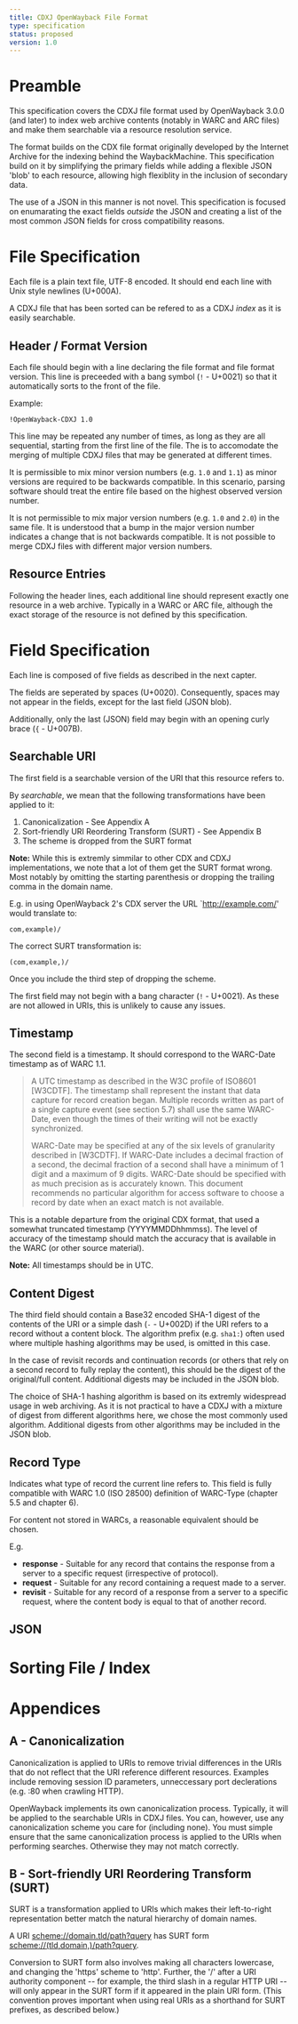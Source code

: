 ```yaml
---
title: CDXJ OpenWayback File Format
type: specification
status: proposed
version: 1.0
---
```


# Preamble


This specification covers the CDXJ file format used by OpenWayback 3.0.0 (and later) to index web archive contents (notably in 
WARC and ARC files) and make them searchable via a resource resolution service.

The format builds on the CDX file format originally developed by the Internet Archive for the indexing behind the WaybackMachine. 
This specification build on it by simplifying the primary fields while adding a flexible JSON 'blob' to each resource, allowing 
high flexiblity in the inclusion of secondary data.

The use of a JSON in this manner is not novel. This specification is focused on enumarating the exact fields *outside* the JSON
and creating a list of the most common JSON fields for cross compatibility reasons.


# File Specification

Each file is a plain text file, UTF-8 encoded. It should end each line with Unix style newlines (U+000A).

A CDXJ file that has been sorted can be refered to as a CDXJ *index* as it is easily searchable.


## Header / Format Version

Each file should begin with a line declaring the file format and file format version. This line is preceeded with a bang symbol 
(`!` - U+0021) so that it automatically sorts to the front of the file.

Example:
```
!OpenWayback-CDXJ 1.0
```

This line may be repeated any number of times, as long as they are all sequential, starting from the first line of the file. 
The is to accomodate the merging of multiple CDXJ files that may be generated at different times.

It is permissible to mix minor version numbers (e.g. `1.0` and `1.1`) as minor versions are required to be backwards compatible.
In this scenario, parsing software should treat the entire file based on the highest observed version number.

It is not permissible to mix major version numbers (e.g. `1.0` and `2.0`) in the same file. It is understood that a bump in
the major version number indicates a change that is not backwards compatible. It is not possible to merge CDXJ files with 
different major version numbers.


## Resource Entries

Following the header lines, each additional line should represent exactly one resource in a web archive. Typically in a WARC or ARC file, although the exact storage of the resource is not defined by this specification.


# Field Specification

Each line is composed of five fields as described in the next capter. 

The fields are seperated by spaces (U+0020). Consequently, spaces may not appear in the fields, except for the last field (JSON blob). 

Additionally, only the last (JSON) field may begin with an opening curly brace (`{` - U+007B).

## Searchable URI

The first field is a searchable version of the URI that this resource refers to.

By *searchable*, we mean that the following transformations have been applied to it:

1. Canonicalization - See Appendix A
2. Sort-friendly URI Reordering Transform (SURT) - See Appendix B
3. The scheme is dropped from the SURT format

**Note:** While this is extremly simmilar to other CDX and CDXJ implementations, we note that a lot of them get the SURT format wrong. 
Most notably by omitting the starting parenthesis or dropping the trailing comma in the domain name.

E.g. in using OpenWayback 2's CDX server the URL `http://example.com/' would translate to:

```
com,example)/
```

The correct SURT transformation is:

```
(com,example,)/
```

Once you include the third step of dropping the scheme. 

The first field may not begin with a bang character (`!` - U+0021). As these are not allowed in URIs, this is unlikely to cause any issues.


## Timestamp

The second field is a timestamp. It should correspond to the WARC-Date timestamp as of WARC 1.1.

> A UTC timestamp as described in the W3C profile of ISO8601 [W3CDTF].
> The timestamp shall represent the instant that data capture for record
> creation began. Multiple records written as part of a single capture
> event (see section 5.7) shall use the same WARC-Date, even though the
> times of their writing will not be exactly synchronized. 
> 
> WARC-Date may be specified at any of the six levels of granularity
> described in [W3CDTF]. If WARC-Date includes a decimal fraction of a
> second, the decimal fraction of a second shall have a minimum of 1
> digit and a maximum of 9 digits. WARC-Date should be specified with as
> much precision as is accurately known. This document recommends no
> particular algorithm for access software to choose a record by date
> when an exact match is not available.

This is a notable departure from the original CDX format, that used a somewhat truncated timestamp (YYYYMMDDhhmmss). The level of accuracy
of the timestamp should match the accuracy that is available in the WARC (or other source material).

**Note:** All timestamps should be in UTC.


## Content Digest

The third field should contain a Base32 encoded SHA-1 digest of the contents of the URI or a simple dash (`-` - U+002D) if the URI refers 
to a record without a content block. The algorithm prefix (e.g. `sha1:`) often used where multiple hashing algorithms may be used, is
omitted in this case.

In the case of revisit records and continuation records (or others that rely on a second record to fully replay the content), this should
be the digest of the original/full content. Additional digests may be included in the JSON blob.

The choice of SHA-1 hashing algorithm is based on its extremly widespread usage in web archiving. As it is not practical to have a CDXJ 
with a mixture of digest from different algorithms here, we chose the most commonly used algorithm. Additional digests from other 
algorithms may be included in the JSON blob.


## Record Type

Indicates what type of record the current line refers to. This field is fully compatible with WARC 1.0 (ISO 28500) definition of 
WARC-Type (chapter 5.5 and chapter 6). 

For content not stored in WARCs, a reasonable equivalent should be chosen.

E.g. 

* **response** - Suitable for any record that contains the response from a server to a specific request (irrespective of protocol).
* **request** - Suitable for any record containing a request made to a server.
* **revisit** - Suitable for any record of a response from a server to a specific request, where the content body is equal to that of another record.


## JSON 


# Sorting File / Index


# Appendices 

## A - Canonicalization

Canonicalization is applied to URIs to remove trivial differences in the URIs that do not reflect that the URI reference different resources. Examples include removing session ID parameters, unneccessary port declerations (e.g. :80 when crawling HTTP).

OpenWayback implements its own canonicalization process. Typically, it will be applied to the searchable URIs in CDXJ files. You can, however, use any canonicalization scheme you care for (including none). You must simple ensure that the same canonicalization process is applied to the URIs when performing searches. Otherwise they may not match correctly.


## B - Sort-friendly URI Reordering Transform (SURT)

SURT is a transformation applied to URIs which makes their left-to-right representation better match the natural hierarchy of domain names.

A URI <scheme://domain.tld/path?query> has SURT form <scheme://(tld,domain,)/path?query>.

Conversion to SURT form also involves making all characters lowercase, and changing the 'https' scheme to 'http'. Further, the '/' after a URI authority component -- for example, the third slash in a regular HTTP URI -- will only appear in the SURT form if it appeared in the plain URI form. (This convention proves important when using real URIs as a shorthand for SURT prefixes, as described below.)
